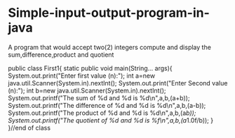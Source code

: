 # Simple-input-output-program-in-java
A program that would accept two(2) integers    compute and display the sum,difference,product and quotient


public class First1{
   static public void main(String... args){
      System.out.print("Enter first value (n):");
      int a=new java.util.Scanner(System.in).nextInt();
      System.out.print("Enter Second value (n):");
      int b=new java.util.Scanner(System.in).nextInt();
      System.out.printf("The sum of %d and %d is %d\n",a,b,(a+b));
      System.out.printf("The difference of %d and %d is %d\n",a,b,(a-b));
      System.out.printf("The product of %d and %d is %d\n",a,b,(a*b));
      System.out.printf("The quotient of %d and %d is %f\n",a,b,(a*1.0f/b));
   }
}//end of class

